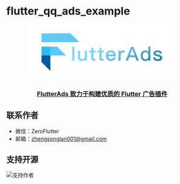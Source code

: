 # flutter_qq_ads_example
<p align="center">
<img src="https://raw.githubusercontent.com/FlutterAds/site/master/logo/flutterads_logo.png" alt="logo" height="144"/>
</p>
<a href="https://github.com/FlutterAds"><h3 align="center">FlutterAds 致力于构建优质的 Flutter 广告插件</h3></a>

## 联系作者
- 微信：ZeroFlutter
- 邮箱：zhengsonglan001@gmail.com

## 支持开源

<img src="https://github.com/yy1300326388/yy1300326388/blob/main/images/pay_qr_code/pay_qr_code.png?raw=true" alt="支持作者" height="160"/>

